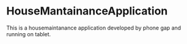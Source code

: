 HouseMantainanceApplication
===========================

This is a housemaintanance application developed by phone gap and running on tablet. 